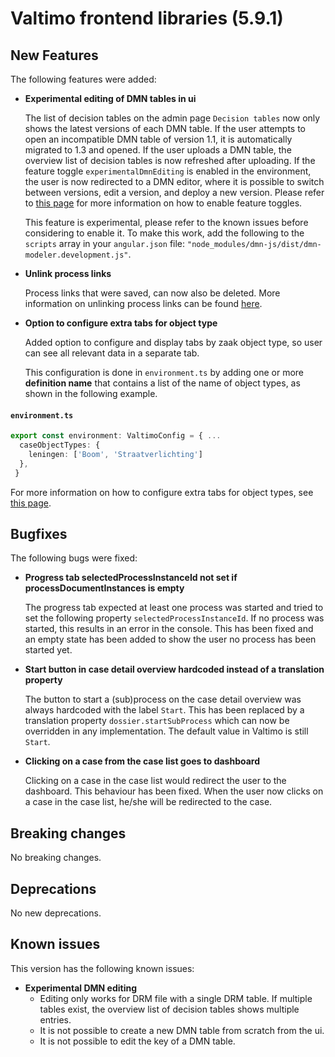 # Valtimo frontend libraries (5.9.1)

## New Features

The following features were added:

*   **Experimental editing of DMN tables in ui**

    The list of decision tables on the admin page `Decision tables` now only shows the latest versions of each DMN table. If the user attempts to open an incompatible DMN table of version 1.1, it is automatically migrated to 1.3 and opened. If the user uploads a DMN table, the overview list of decision tables is now refreshed after uploading. If the feature toggle `experimentalDmnEditing` is enabled in the environment, the user is now redirected to a DMN editor, where it is possible to switch between versions, edit a version, and deploy a new version. Please refer to [this page](../../../running-valtimo/application-configuration/feature-toggles.md) for more information on how to enable feature toggles.

    This feature is experimental, please refer to the known issues before considering to enable it. To make this work, add the following to the `scripts` array in your `angular.json` file: `"node_modules/dmn-js/dist/dmn-modeler.development.js"`.
*   **Unlink process links**

    Process links that were saved, can now also be deleted. More information on unlinking process links can be found [here](../../../features/process-link/unlink-process-link.md).
*   **Option to configure extra tabs for object type**

    Added option to configure and display tabs by zaak object type, so user can see all relevant data in a separate tab.

    This configuration is done in `environment.ts` by adding one or more **definition name** that contains a list of the name of object types, as shown in the following example.

#### **`environment.ts`**

```typescript
export const environment: ValtimoConfig = { ...
  caseObjectTypes: {
    leningen: ['Boom', 'Straatverlichting']
  },
 }
```

For more information on how to configure extra tabs for object types, see [this page](../../../features/zgw/configure-tab-object-type.md).

## Bugfixes

The following bugs were fixed:

*   **Progress tab selectedProcessInstanceId not set if processDocumentInstances is empty**

    The progress tab expected at least one process was started and tried to set the following property `selectedProcessInstanceId`. If no process was started, this results in an error in the console. This has been fixed and an empty state has been added to show the user no process has been started yet.
*   **Start button in case detail overview hardcoded instead of a translation property**

    The button to start a (sub)process on the case detail overview was always hardcoded with the label `Start`. This has been replaced by a translation property `dossier.startSubProcess` which can now be overridden in any implementation. The default value in Valtimo is still `Start`.
*   **Clicking on a case from the case list goes to dashboard**

    Clicking on a case in the case list would redirect the user to the dashboard. This behaviour has been fixed. When the user now clicks on a case in the case list, he/she will be redirected to the case.

## Breaking changes

No breaking changes.

## Deprecations

No new deprecations.

## Known issues

This version has the following known issues:

* **Experimental DMN editing**
  * Editing only works for DRM file with a single DRM table. If multiple tables exist, the overview list of decision tables shows multiple entries.
  * It is not possible to create a new DMN table from scratch from the ui.
  * It is not possible to edit the key of a DMN table.
